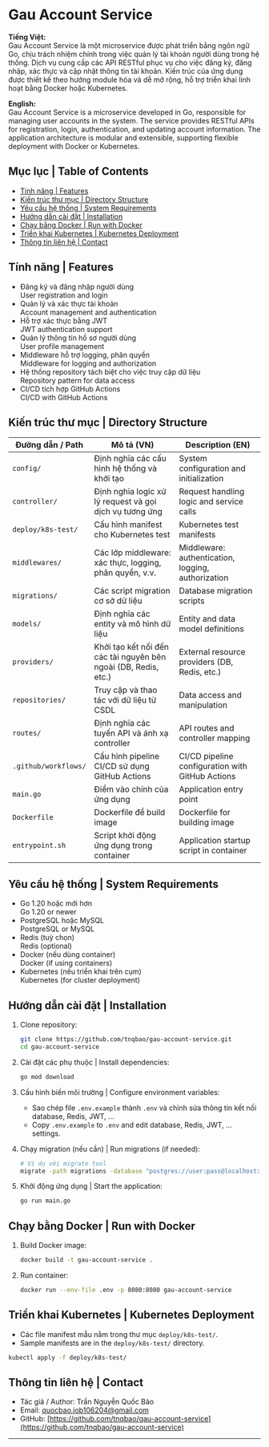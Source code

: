 # Gau Account Service

**Tiếng Việt:**  
Gau Account Service là một microservice được phát triển bằng ngôn ngữ Go, chịu trách nhiệm chính trong việc quản lý tài khoản người dùng trong hệ thống. Dịch vụ cung cấp các API RESTful phục vụ cho việc đăng ký, đăng nhập, xác thực và cập nhật thông tin tài khoản. Kiến trúc của ứng dụng được thiết kế theo hướng module hóa và dễ mở rộng, hỗ trợ triển khai linh hoạt bằng Docker hoặc Kubernetes.

**English:**  
Gau Account Service is a microservice developed in Go, responsible for managing user accounts in the system. The service provides RESTful APIs for registration, login, authentication, and updating account information. The application architecture is modular and extensible, supporting flexible deployment with Docker or Kubernetes.

## Mục lục | Table of Contents

- [Tính năng | Features](#tính-năng--features)
- [Kiến trúc thư mục | Directory Structure](#kiến-trúc-thư-mục--directory-structure)
- [Yêu cầu hệ thống | System Requirements](#yêu-cầu-hệ-thống--system-requirements)
- [Hướng dẫn cài đặt | Installation](#hướng-dẫn-cài-đặt--installation)
- [Chạy bằng Docker | Run with Docker](#chạy-bằng-docker--run-with-docker)
- [Triển khai Kubernetes | Kubernetes Deployment](#triển-khai-kubernetes--kubernetes-deployment)
- [Thông tin liên hệ | Contact](#thông-tin-liên-hệ--contact)

## Tính năng | Features

- Đăng ký và đăng nhập người dùng  
  User registration and login
- Quản lý và xác thực tài khoản  
  Account management and authentication
- Hỗ trợ xác thực bằng JWT  
  JWT authentication support
- Quản lý thông tin hồ sơ người dùng  
  User profile management
- Middleware hỗ trợ logging, phân quyền  
  Middleware for logging and authorization
- Hệ thống repository tách biệt cho việc truy cập dữ liệu  
  Repository pattern for data access
- CI/CD tích hợp GitHub Actions  
  CI/CD with GitHub Actions

## Kiến trúc thư mục | Directory Structure

| Đường dẫn / Path         | Mô tả (VN)                                                      | Description (EN)                                   |
|-------------------------|------------------------------------------------------------------|----------------------------------------------------|
| `config/`               | Định nghĩa các cấu hình hệ thống và khởi tạo                     | System configuration and initialization            |
| `controller/`           | Định nghĩa logic xử lý request và gọi dịch vụ tương ứng          | Request handling logic and service calls           |
| `deploy/k8s-test/`      | Cấu hình manifest cho Kubernetes test                            | Kubernetes test manifests                          |
| `middlewares/`          | Các lớp middleware: xác thực, logging, phân quyền, v.v.          | Middleware: authentication, logging, authorization |
| `migrations/`           | Các script migration cơ sở dữ liệu                               | Database migration scripts                         |
| `models/`               | Định nghĩa các entity và mô hình dữ liệu                         | Entity and data model definitions                  |
| `providers/`            | Khởi tạo kết nối đến các tài nguyên bên ngoài (DB, Redis, etc.)  | External resource providers (DB, Redis, etc.)      |
| `repositories/`         | Truy cập và thao tác với dữ liệu từ CSDL                         | Data access and manipulation                       |
| `routes/`               | Định nghĩa các tuyến API và ánh xạ controller                    | API routes and controller mapping                  |
| `.github/workflows/`    | Cấu hình pipeline CI/CD sử dụng GitHub Actions                   | CI/CD pipeline configuration with GitHub Actions   |
| `main.go`               | Điểm vào chính của ứng dụng                                      | Application entry point                            |
| `Dockerfile`            | Dockerfile để build image                                        | Dockerfile for building image                      |
| `entrypoint.sh`         | Script khởi động ứng dụng trong container                        | Application startup script in container            |

## Yêu cầu hệ thống | System Requirements

- Go 1.20 hoặc mới hơn  
  Go 1.20 or newer
- PostgreSQL hoặc MySQL  
  PostgreSQL or MySQL
- Redis (tuỳ chọn)  
  Redis (optional)
- Docker (nếu dùng container)  
  Docker (if using containers)
- Kubernetes (nếu triển khai trên cụm)  
  Kubernetes (for cluster deployment)

## Hướng dẫn cài đặt | Installation

1. Clone repository:

   ```bash
   git clone https://github.com/tnqbao/gau-account-service.git
   cd gau-account-service
   ```

2. Cài đặt các phụ thuộc | Install dependencies:

   ```bash
   go mod download
   ```

3. Cấu hình biến môi trường | Configure environment variables:

   - Sao chép file `.env.example` thành `.env` và chỉnh sửa thông tin kết nối database, Redis, JWT, ...
   - Copy `.env.example` to `.env` and edit database, Redis, JWT, ... settings.

4. Chạy migration (nếu cần) | Run migrations (if needed):

   ```bash
   # Ví dụ với migrate tool
   migrate -path migrations -database "postgres://user:pass@localhost:5432/dbname?sslmode=disable" up
   ```

5. Khởi động ứng dụng | Start the application:

   ```bash
   go run main.go
   ```

## Chạy bằng Docker | Run with Docker

1. Build Docker image:

   ```bash
   docker build -t gau-account-service .
   ```

2. Run container:

   ```bash
   docker run --env-file .env -p 8080:8080 gau-account-service
   ```

## Triển khai Kubernetes | Kubernetes Deployment

- Các file manifest mẫu nằm trong thư mục `deploy/k8s-test/`.
- Sample manifests are in the `deploy/k8s-test/` directory.

```bash
kubectl apply -f deploy/k8s-test/
```

## Thông tin liên hệ | Contact

- Tác giả / Author: Trần Nguyễn Quốc Bảo
- Email: quocbao.job106204@gmail.com
- GitHub: [https://github.com/tnqbao/gau-account-service](https://github.com/tnqbao/gau-account-service)

---
```

````